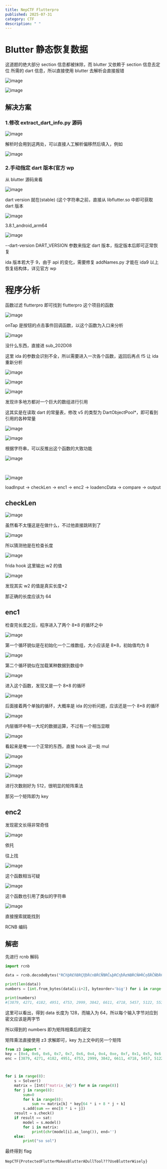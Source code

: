 ```yaml
---
title: NepCTF Flutterpro
published: 2025-07-31
category: CTF
description: " "
---
```

# Blutter 静态恢复数据

这道题的绝大部分 section 信息都被抹除，而 blutter 又依赖于 section 信息去定位 所需的 dart 信息，所以直接使用 blutter 去解析会直接报错

![image](assets/image-20250731143818-ftal728.png)

![image](assets/image-20250731092140-e2zs1c4.png)

## 解决方案

### 1.修改 extract_dart_info.py 源码

![image](assets/image-20250731092420-12ds92w.png)

解析时会用到这两处，可以直接人工解析偏移然后填入，例如

![image](assets/image-20250731092619-1m804sy.png)

### 2.手动指定 dart 版本(官方 wp

从 blutter 源码来看

![image](assets/image-20250731093515-fljzevg.png)

dart version 就在(stable) (这个字符串之前，直接从 libflutter.so 中即可获取 dart 版本

![image](assets/image-20250731093630-fjfak7m.png)

3.8.1_android_arm64

![image](assets/image-20250731093714-hysauva.png)

--dart-version DART_VERSION 参数来指定 dart 版本，指定版本后即可正常恢复

ida 版本若大于 9，由于 api 的变化，需要修复 addNames.py 才能在 ida9 以上恢复结构体，详见官方 wp

# 程序分析

函数过滤 flutterpro 即可找到 flutterpro 这个项目的函数

![image](assets/image-20250731094659-tpand96.png)

onTap 是按钮的点击事件回调函数，以这个函数为入口来分析

![image](assets/image-20250731095004-yn7i9e3.png)

没什么东西，直接进 sub_202D08

这里 ida 的参数会识别不全，所以需要进入一次各个函数，返回后再点 f5 让 ida 重新分析

![image](assets/image-20250731095340-f93ail5.png)

![image](assets/image-20250731095348-3yy9r6u.png)

![image](assets/image-20250731095357-12glbz5.png)

发现许多地方都对一个巨大的数组进行引用

这其实是在读取 dart 的常量表，修改 v5 的类型为 DartObjectPool\*，即可看到引用的各种常量

![image](assets/image-20250731095555-fwblddo.png)

![image](assets/image-20250731095611-9shds27.png)

根据字符串，可以反推出这个函数的大致功能

![image](assets/image-20250731095658-n5zepnz.png)

‍

![image](assets/image-20250731095708-zluv6xv.png)

loadInput -> checkLen -> enc1 -> enc2 -> loadencData -> compare -> output

## checkLen

![image](assets/image-20250731100428-ld1x3rm.png)

虽然看不太懂这是在做什么，不过他直接跳转到了

![image](assets/image-20250731100558-06xe0lc.png)

所以猜测他是在检查长度

![image](assets/image-20250731100646-dl2pt67.png)

frida hook 这里输出 w2 的值

![image](assets/image-20250731100714-yoaizaa.png)

发现其实 w2 的值是真实长度\*2

那正确的长度应该为 64

## enc1

检查完长度之后，程序进入了两个 8\*8 的循环之中

![image](assets/image-20250731100905-nak6ppw.png)

第一个循环貌似是在初始化一个二维数组，大小应该是 8\*8，初始值均为 8

![image](assets/image-20250731102937-gqsojdw.png)

第二个循环貌似在加载某种数据到数组中

![image](assets/image-20250731101829-e6vp11l.png)

进入这个函数，发现又是一个 8\*8 的循环

![image](assets/image-20250731102313-8zfrky3.png)

后面接着两个单独的循环，大概率是 ida 的分析问题，应该还是一个 8\*8 的循环

![image](assets/image-20250731103249-2grqb9x.png)

内层循环中有一大坨的数据运算，不过有一个相当显眼

![image](assets/image-20250731103324-svfi4vb.png)

看起来是唯一一个正常的东西，直接 hook 这一处 mul

![image](assets/image-20250731103620-ezib642.png)

![image](assets/image-20250731104129-b28sufx.png)

![image](assets/image-20250731111915-9tf106c.png)

进行次数刚好为 512，很明显的矩阵乘法

那另一个矩阵即为 key

## enc2

发现密文长得非常奇怪

![image](assets/image-20250731112101-ys4w1rf.png)

依托

往上找

![image](assets/image-20250731112148-9zycdio.png)

这个函数相当可疑

![image](assets/image-20250731112231-o2oxacz.png)

这个函数也引用了类似的字符串

![image](assets/image-20250731112328-kaelvln.png)

直接搜索就能找到

RCNB 编码

## 解密

先进行 rcnb 解码

```python
import rcnb

data = rcnb.decodeBytes("RƇǹþRȻňBRÇȠƀŔćnBŔCÑƁRĈȵþRƇƞƀŔȼNBŔCŇÞŔĊņßŔĈŃƀŔĊȠƃŔċȵƄRčņßŔcȠbŕĊNƄŔcǹƃŔĆŅƁŔĆŇƅŔĊƞƁŔĉȵƁRčńƁRȻƝƅŕĊņþRȼȠƁŔćƞbŔćŅƀŔĉŅƁŔĊÑBRĊȵƁRȼȵƄŕćȵƀRȻņBŔćņƁŔCƞƁŔĈÑƀŔĉƞƄRĊnƃRȼņƃŕĆŃþRƇƝƄŔcnƁRÇnBRȻŅßŔcńƃRćǸƄRčŅÞŔċȠBŔcÑBŔĊńƀŔĈńƀŔĊńƃŔċnƃRƇņƀŔcňƁŕċÑƃŔCÑƀŔĈǹƁŔĉņßŔČŇƀŔČǹþRƇƝÞŔCňÞŕĊňƁ")

print(len(data))
numbers = [int.from_bytes(data[i:i+2], byteorder='big') for i in range(0, len(data) - 1, 2)]

print(numbers)
#[3879, 4271, 4182, 4951, 4753, 2999, 3842, 6611, 4718, 5457, 5122, 5534, 5695, 3657, 4630, 7665, 4624, 4843, 4866, 5493, 5393, 3633, 4286, 7709, 4483, 5040, 4992, 5293, 5501, 3293, 4495, 7342, 4251, 5003, 4743, 5202, 5345, 3154, 4404, 7079, 3835, 4503, 4051, 4247, 4534, 2815, 3648, 5681, 4601, 5432, 5132, 5434, 5554, 3802, 4573, 7904, 4752, 5223, 5307, 5762, 5829, 3838, 4728, 7723]
```

这里可以看出，得到 data 长度为 128，而输入为 64，所以每个输入字节对应到密文应该是两字节

所以得到的 numbers 即为矩阵相乘后的密文

矩阵乘法直接使用 z3 求解即可，key 为上文中的另一个矩阵

```python
from z3 import *
key = [0x4, 0x6, 0x6, 0x7, 0x7, 0x6, 0x4, 0x4, 0xe, 0xf, 0x1, 0x5, 0x6, 0x5, 0x1, 0x3, 0x6, 0x5, 0x4, 0x7, 0x6, 0x7, 0x6, 0x7, 0x5, 0x3, 0x9, 0x4, 0x9, 0x5, 0xc, 0x5, 0x7, 0x6, 0x7, 0x6, 0x6, 0x7, 0x7, 0x7, 0x5, 0x1, 0x3, 0x5, 0xc, 0x2, 0x3, 0x4, 0x7, 0x6, 0x4, 0x4, 0x4, 0x6, 0x6, 0x6, 0x2, 0xd, 0x3, 0x5, 0xe, 0xf, 0xf, 0x5, 0x4, 0x6, 0x6, 0x7, 0x7, 0x6, 0x4, 0x4, 0xe, 0xf, 0x1, 0x5, 0x6, 0x5, 0x1, 0x3, 0x6, 0x5, 0x4, 0x7, 0x6, 0x7, 0x6, 0x7, 0x5, 0x3, 0x9, 0x4, 0x9, 0x5, 0xc, 0x5, 0x7, 0x6, 0x7, 0x6, 0x6, 0x7, 0x7, 0x7, 0x5, 0x1, 0x3, 0x5, 0xc, 0x2, 0x3, 0x4, 0x7, 0x6, 0x4, 0x4, 0x4, 0x6, 0x6, 0x6, 0x2, 0xd, 0x3, 0x5, 0xe, 0xf, 0xf, 0x5, 0x4, 0x6, 0x6, 0x7, 0x7, 0x6, 0x4, 0x4, 0xe, 0xf, 0x1, 0x5, 0x6, 0x5, 0x1, 0x3, 0x6, 0x5, 0x4, 0x7, 0x6, 0x7, 0x6, 0x7, 0x5, 0x3, 0x9, 0x4, 0x9, 0x5, 0xc, 0x5, 0x7, 0x6, 0x7, 0x6, 0x6, 0x7, 0x7, 0x7, 0x5, 0x1, 0x3, 0x5, 0xc, 0x2, 0x3, 0x4, 0x7, 0x6, 0x4, 0x4, 0x4, 0x6, 0x6, 0x6, 0x2, 0xd, 0x3, 0x5, 0xe, 0xf, 0xf, 0x5, 0x4, 0x6, 0x6, 0x7, 0x7, 0x6, 0x4, 0x4, 0xe, 0xf, 0x1, 0x5, 0x6, 0x5, 0x1, 0x3, 0x6, 0x5, 0x4, 0x7, 0x6, 0x7, 0x6, 0x7, 0x5, 0x3, 0x9, 0x4, 0x9, 0x5, 0xc, 0x5, 0x7, 0x6, 0x7, 0x6, 0x6, 0x7, 0x7, 0x7, 0x5, 0x1, 0x3, 0x5, 0xc, 0x2, 0x3, 0x4, 0x7, 0x6, 0x4, 0x4, 0x4, 0x6, 0x6, 0x6, 0x2, 0xd, 0x3, 0x5, 0xe, 0xf, 0xf, 0x5, 0x4, 0x6, 0x6, 0x7, 0x7, 0x6, 0x4, 0x4, 0xe, 0xf, 0x1, 0x5, 0x6, 0x5, 0x1, 0x3, 0x6, 0x5, 0x4, 0x7, 0x6, 0x7, 0x6, 0x7, 0x5, 0x3, 0x9, 0x4, 0x9, 0x5, 0xc, 0x5, 0x7, 0x6, 0x7, 0x6, 0x6, 0x7, 0x7, 0x7, 0x5, 0x1, 0x3, 0x5, 0xc, 0x2, 0x3, 0x4, 0x7, 0x6, 0x4, 0x4, 0x4, 0x6, 0x6, 0x6, 0x2, 0xd, 0x3, 0x5, 0xe, 0xf, 0xf, 0x5, 0x4, 0x6, 0x6, 0x7, 0x7, 0x6, 0x4, 0x4, 0xe, 0xf, 0x1, 0x5, 0x6, 0x5, 0x1, 0x3, 0x6, 0x5, 0x4, 0x7, 0x6, 0x7, 0x6, 0x7, 0x5, 0x3, 0x9, 0x4, 0x9, 0x5, 0xc, 0x5, 0x7, 0x6, 0x7, 0x6, 0x6, 0x7, 0x7, 0x7, 0x5, 0x1, 0x3, 0x5, 0xc, 0x2, 0x3, 0x4, 0x7, 0x6, 0x4, 0x4, 0x4, 0x6, 0x6, 0x6, 0x2, 0xd, 0x3, 0x5, 0xe, 0xf, 0xf, 0x5, 0x4, 0x6, 0x6, 0x7, 0x7, 0x6, 0x4, 0x4, 0xe, 0xf, 0x1, 0x5, 0x6, 0x5, 0x1, 0x3, 0x6, 0x5, 0x4, 0x7, 0x6, 0x7, 0x6, 0x7, 0x5, 0x3, 0x9, 0x4, 0x9, 0x5, 0xc, 0x5, 0x7, 0x6, 0x7, 0x6, 0x6, 0x7, 0x7, 0x7, 0x5, 0x1, 0x3, 0x5, 0xc, 0x2, 0x3, 0x4, 0x7, 0x6, 0x4, 0x4, 0x4, 0x6, 0x6, 0x6, 0x2, 0xd, 0x3, 0x5, 0xe, 0xf, 0xf, 0x5, 0x4, 0x6, 0x6, 0x7, 0x7, 0x6, 0x4, 0x4, 0xe, 0xf, 0x1, 0x5, 0x6, 0x5, 0x1, 0x3, 0x6, 0x5, 0x4, 0x7, 0x6, 0x7, 0x6, 0x7, 0x5, 0x3, 0x9, 0x4, 0x9, 0x5, 0xc, 0x5, 0x7, 0x6, 0x7, 0x6, 0x6, 0x7, 0x7, 0x7, 0x5, 0x1, 0x3, 0x5, 0xc, 0x2, 0x3, 0x4, 0x7, 0x6, 0x4, 0x4, 0x4, 0x6, 0x6, 0x6, 0x2, 0xd, 0x3, 0x5, 0xe, 0xf, 0xf, 0x5]
enc = [3879, 4271, 4182, 4951, 4753, 2999, 3842, 6611, 4718, 5457, 5122, 5534, 5695, 3657, 4630, 7665, 4624, 4843, 4866, 5493, 5393, 3633, 4286, 7709, 4483, 5040, 4992, 5293, 5501, 3293, 4495, 7342, 4251, 5003, 4743, 5202, 5345, 3154, 4404, 7079, 3835, 4503, 4051, 4247, 4534, 2815, 3648, 5681, 4601, 5432, 5132, 5434, 5554, 3802, 4573, 7904, 4752, 5223, 5307, 5762, 5829, 3838, 4728, 7723]



for i in range(8):
    s = Solver()
    matrix = [Int(f"matrix_{m}") for m in range(8)]
    for j in range(8):
        sum=0
        for k in range(8):
            sum += matrix[k] * key[64 * i + 8 * j + k]
        s.add(sum == enc[8 * i + j])
    result = s.check()
    if result == sat:
        model = s.model()
        for i in matrix:
            print(chr(model[i].as_long()), end='')
    else:
        print("so sol")
```

最终得到 flag

​`NepCTF{ProtectedFlutterMakesBlutterADullTool???UseBlutterWisely}`​

‍
